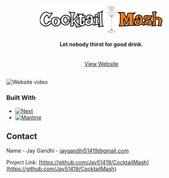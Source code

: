 <a name="readme-top"></a>


<!-- PROJECT LOGO -->
<br />
<div style="display: flex;flex-direction: column;align-items: center">
  <a href="#">
    <img src="public/logo.png" alt="Logo" width="326" height="72">
  </a>
  <h4 style="text-align: center">
   Let nobody thirst for good drink.
    <br />
    <br />
  </h4>
    <a href="https://cocktail-mash.vercel.app/">View Website</a>

</div>

<br />
<!-- ABOUT THE PROJECT -->

[//]: # (## About The Project)

![Website video](https://raw.githubusercontent.com/Jay51419/CocktailMash/master/video/site.gif)



### Built With
* [![Next][Next.js]][Next-url]
* [![Mantine][Mantine]][Mantine-url]


<!-- CONTACT -->
## Contact

Name - Jay Gandhi - [jaygandhi51419@gmail.com](mailto:jaygandhi51419@gmail.com)

Project Link: [https://github.com/Jay51419/CocktailMash](https://github.com/Jay51419/CocktailMash)








<!-- MARKDOWN LINKS & IMAGES -->
<!-- https://www.markdownguide.org/basic-syntax/#reference-style-links -->
[Next.js]: https://img.shields.io/badge/next.js-000000?style=for-the-badge&logo=nextdotjs&logoColor=white
[Next-url]: https://nextjs.org/
[Mantine]: https://img.shields.io/badge/Mantine-3d3d3d?style=for-the-badge&logo=mantine&logoColor=61DAFB
[Mantine-url]: https://mantine.dev/
